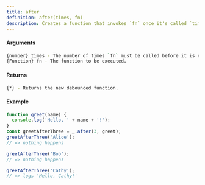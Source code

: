 ```yaml
---
title: after
definition: after(times, fn)
description: Creates a function that invokes `fn` once it's called `times` times or more.
---
```



#### Arguments


```bash
{number} times - The number of times `fn` must be called before it is executed.
{Function} fn - The function to be executed.
```


#### Returns


```bash
{*} - Returns the new debounced function.
```


#### Example


```ts
function greet(name) {
  console.log('Hello, ' + name + '!');
}
const greetAfterThree = _.after(3, greet);
greetAfterThree('Alice');
// => nothing happens

greetAfterThree('Bob');
// => nothing happens

greetAfterThree('Cathy');
// => logs 'Hello, Cathy!'
```